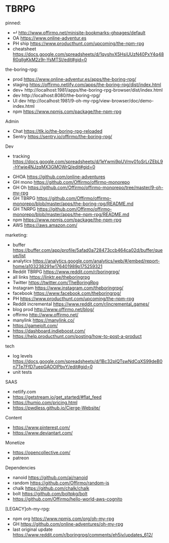 # TBRPG

pinned:
- ↵ http://www.offirmo.net/minisite-bookmarks-ghpages/default
- OA https://www.online-adventur.es
- PH ship https://www.producthunt.com/upcoming/the-npm-rpg
- cheatsheet https://docs.google.com/spreadsheets/d/1qyshvX5HsiUUzN40PxY4q48R0qllgKkM2z9r-YsMTSI/edit#gid=0


the-boring-rpg:
- prod https://www.online-adventur.es/apps/the-boring-rpg/
- staging https://offirmo.netlify.com/apps/the-boring-rpg/dist/index.html
- dev+ http://localhost:1981/apps/the-boring-rpg-browser/dist/index.html
- dev http://localhost:8080/the-boring-rpg/
- UI dev http://localhost:1981/9-oh-my-rpg/view-browser/doc/demo-index.html
- npm https://www.npmjs.com/package/the-npm-rpg


Admin
- Chat https://tlk.io/the-boring-rpg-reloaded
- Sentry https://sentry.io/offirmo/the-boring-rpg/


Dev
- tracking https://docs.google.com/spreadsheets/d/1eYwmi9pUVmy01oSrLrZEbL9-hYwje4NJzqMX3GMOWrQ/edit#gid=0
* GHOA https://github.com/online-adventures
* GH mono https://github.com/Offirmo/offirmo-monorepo
* GH Oh https://github.com/Offirmo/offirmo-monorepo/tree/master/9-oh-my-rpg
* GH TBRPG https://github.com/Offirmo/offirmo-monorepo/blob/master/apps/the-boring-rpg/README.md
* GH TNRPG https://github.com/Offirmo/offirmo-monorepo/blob/master/apps/the-npm-rpg/README.md
* npm https://www.npmjs.com/package/the-npm-rpg
* AWS https://aws.amazon.com/


marketing:
- buffer https://buffer.com/app/profile/5afad0a728473ccb464ca02d/buffer/queue/list
- analytics https://analytics.google.com/analytics/web/#/embed/report-home/a103238291w176401989p175259321
- Reddit TBRPG https://www.reddit.com/r/boringrpg/
- all links https://linktr.ee/theboringrpg
- Twitter https://twitter.com/TheBoringRpg
- Instagram https://www.instagram.com/theboringrpg/
- facebook https://www.facebook.com/theboringrpg/
- PH https://www.producthunt.com/upcoming/the-npm-rpg
- Reddit incremental https://www.reddit.com/r/incremental_games/
- blog prod http://www.offirmo.net/blog/
- offirmo http://www.offirmo.net/
- manylink https://manylink.co/
- https://gamejolt.com/
- https://dashboard.indieboost.com/
- https://help.producthunt.com/posting/how-to-post-a-product



tech
- log levels https://docs.google.com/spreadsheets/d/1Bc32plQTswNdCqXS99deB0n7Te7FfD7uepGAOOlPbvY/edit#gid=0
- unit tests 


SAAS
- netlify.com
- https://getstream.io/get_started/#flat_feed
- https://humio.com/pricing.html
- https://pwdless.github.io/Cierge-Website/


Content
- https://www.pinterest.com/
- https://www.deviantart.com/


Monetize
- https://opencollective.com/
- patreon


Dependencies
- nanoid https://github.com/ai/nanoid
- random https://github.com/Offirmo/random-js
- chalk https://github.com/chalk/chalk
- bolt https://github.com/boltpkg/bolt
- https://github.com/Offirmo/hello-world-aws-cognito


[LEGACY]oh-my-rpg:
- npm org https://www.npmjs.com/org/oh-my-rpg
- GH https://github.com/online-adventures/oh-my-rpg
- last original update https://www.reddit.com/r/boringrpg/comments/eh5iv/updates_612/
